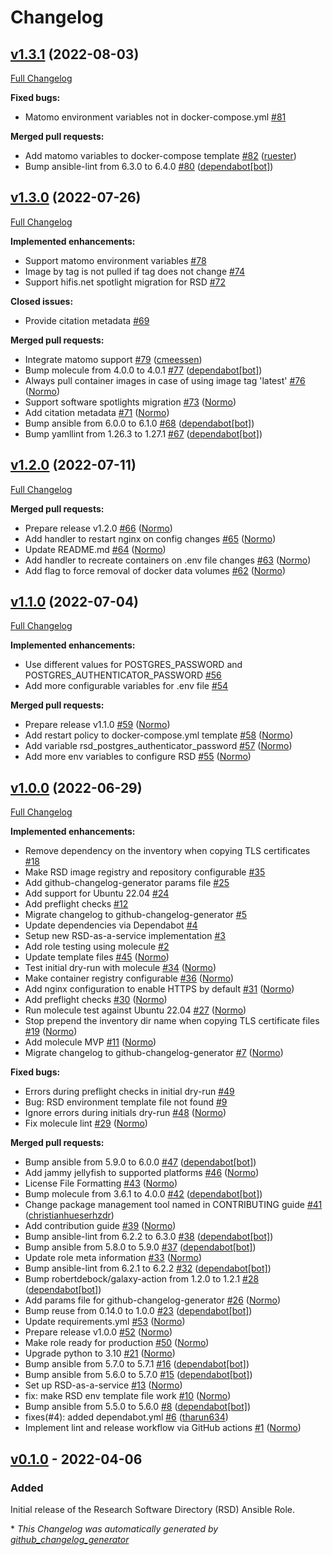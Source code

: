 # Changelog

## [v1.3.1](https://github.com/hifis-net/ansible-role-rsd/tree/v1.3.1) (2022-08-03)

[Full Changelog](https://github.com/hifis-net/ansible-role-rsd/compare/v1.3.0...v1.3.1)

**Fixed bugs:**

- Matomo environment variables not in docker-compose.yml [\#81](https://github.com/hifis-net/ansible-role-rsd/issues/81)

**Merged pull requests:**

- Add matomo variables to docker-compose template [\#82](https://github.com/hifis-net/ansible-role-rsd/pull/82) ([ruester](https://github.com/ruester))
- Bump ansible-lint from 6.3.0 to 6.4.0 [\#80](https://github.com/hifis-net/ansible-role-rsd/pull/80) ([dependabot[bot]](https://github.com/apps/dependabot))

## [v1.3.0](https://github.com/hifis-net/ansible-role-rsd/tree/v1.3.0) (2022-07-26)

[Full Changelog](https://github.com/hifis-net/ansible-role-rsd/compare/v1.2.0...v1.3.0)

**Implemented enhancements:**

- Support matomo environment variables [\#78](https://github.com/hifis-net/ansible-role-rsd/issues/78)
- Image by tag is not pulled if tag does not change [\#74](https://github.com/hifis-net/ansible-role-rsd/issues/74)
- Support hifis.net spotlight migration for RSD [\#72](https://github.com/hifis-net/ansible-role-rsd/issues/72)

**Closed issues:**

- Provide citation metadata [\#69](https://github.com/hifis-net/ansible-role-rsd/issues/69)

**Merged pull requests:**

- Integrate matomo support [\#79](https://github.com/hifis-net/ansible-role-rsd/pull/79) ([cmeessen](https://github.com/cmeessen))
- Bump molecule from 4.0.0 to 4.0.1 [\#77](https://github.com/hifis-net/ansible-role-rsd/pull/77) ([dependabot[bot]](https://github.com/apps/dependabot))
- Always pull container images in case of using image tag 'latest' [\#76](https://github.com/hifis-net/ansible-role-rsd/pull/76) ([Normo](https://github.com/Normo))
- Support software spotlights migration [\#73](https://github.com/hifis-net/ansible-role-rsd/pull/73) ([Normo](https://github.com/Normo))
- Add citation metadata [\#71](https://github.com/hifis-net/ansible-role-rsd/pull/71) ([Normo](https://github.com/Normo))
- Bump ansible from 6.0.0 to 6.1.0 [\#68](https://github.com/hifis-net/ansible-role-rsd/pull/68) ([dependabot[bot]](https://github.com/apps/dependabot))
- Bump yamllint from 1.26.3 to 1.27.1 [\#67](https://github.com/hifis-net/ansible-role-rsd/pull/67) ([dependabot[bot]](https://github.com/apps/dependabot))

## [v1.2.0](https://github.com/hifis-net/ansible-role-rsd/tree/v1.2.0) (2022-07-11)

[Full Changelog](https://github.com/hifis-net/ansible-role-rsd/compare/v1.1.0...v1.2.0)

**Merged pull requests:**

- Prepare release v1.2.0 [\#66](https://github.com/hifis-net/ansible-role-rsd/pull/66) ([Normo](https://github.com/Normo))
- Add handler to restart nginx on config changes [\#65](https://github.com/hifis-net/ansible-role-rsd/pull/65) ([Normo](https://github.com/Normo))
- Update README.md [\#64](https://github.com/hifis-net/ansible-role-rsd/pull/64) ([Normo](https://github.com/Normo))
- Add handler to recreate containers on .env file changes [\#63](https://github.com/hifis-net/ansible-role-rsd/pull/63) ([Normo](https://github.com/Normo))
- Add flag to force removal of docker data volumes [\#62](https://github.com/hifis-net/ansible-role-rsd/pull/62) ([Normo](https://github.com/Normo))

## [v1.1.0](https://github.com/hifis-net/ansible-role-rsd/tree/v1.1.0) (2022-07-04)

[Full Changelog](https://github.com/hifis-net/ansible-role-rsd/compare/v1.0.0...v1.1.0)

**Implemented enhancements:**

- Use different values for POSTGRES\_PASSWORD and  POSTGRES\_AUTHENTICATOR\_PASSWORD [\#56](https://github.com/hifis-net/ansible-role-rsd/issues/56)
- Add more configurable variables for .env file [\#54](https://github.com/hifis-net/ansible-role-rsd/issues/54)

**Merged pull requests:**

- Prepare release v1.1.0 [\#59](https://github.com/hifis-net/ansible-role-rsd/pull/59) ([Normo](https://github.com/Normo))
- Add restart policy to docker-compose.yml template [\#58](https://github.com/hifis-net/ansible-role-rsd/pull/58) ([Normo](https://github.com/Normo))
- Add variable rsd\_postgres\_authenticator\_password [\#57](https://github.com/hifis-net/ansible-role-rsd/pull/57) ([Normo](https://github.com/Normo))
- Add more env variables to configure RSD [\#55](https://github.com/hifis-net/ansible-role-rsd/pull/55) ([Normo](https://github.com/Normo))

## [v1.0.0](https://github.com/hifis-net/ansible-role-rsd/tree/v1.0.0) (2022-06-29)

[Full Changelog](https://github.com/hifis-net/ansible-role-rsd/compare/v0.1.0...v1.0.0)

**Implemented enhancements:**

- Remove dependency on the inventory when copying TLS certificates [\#18](https://github.com/hifis-net/ansible-role-rsd/issues/18)
- Make RSD image registry and repository configurable [\#35](https://github.com/hifis-net/ansible-role-rsd/issues/35)
- Add github-changelog-generator params file [\#25](https://github.com/hifis-net/ansible-role-rsd/issues/25)
- Add support for Ubuntu 22.04 [\#24](https://github.com/hifis-net/ansible-role-rsd/issues/24)
- Add preflight checks [\#12](https://github.com/hifis-net/ansible-role-rsd/issues/12)
- Migrate changelog to github-changelog-generator [\#5](https://github.com/hifis-net/ansible-role-rsd/issues/5)
- Update dependencies via Dependabot [\#4](https://github.com/hifis-net/ansible-role-rsd/issues/4)
- Setup new RSD-as-a-service implementation [\#3](https://github.com/hifis-net/ansible-role-rsd/issues/3)
- Add role testing using molecule [\#2](https://github.com/hifis-net/ansible-role-rsd/issues/2)
- Update template files [\#45](https://github.com/hifis-net/ansible-role-rsd/pull/45) ([Normo](https://github.com/Normo))
- Test initial dry-run with molecule [\#34](https://github.com/hifis-net/ansible-role-rsd/pull/34) ([Normo](https://github.com/Normo))
- Make container registry configurable [\#36](https://github.com/hifis-net/ansible-role-rsd/pull/36) ([Normo](https://github.com/Normo))
- Add nginx configuration to enable HTTPS by default [\#31](https://github.com/hifis-net/ansible-role-rsd/pull/31) ([Normo](https://github.com/Normo))
- Add preflight checks [\#30](https://github.com/hifis-net/ansible-role-rsd/pull/30) ([Normo](https://github.com/Normo))
- Run molecule test against Ubuntu 22.04 [\#27](https://github.com/hifis-net/ansible-role-rsd/pull/27) ([Normo](https://github.com/Normo))
- Stop prepend the inventory dir name when copying TLS certificate files [\#19](https://github.com/hifis-net/ansible-role-rsd/pull/19) ([Normo](https://github.com/Normo))
- Add molecule MVP [\#11](https://github.com/hifis-net/ansible-role-rsd/pull/11) ([Normo](https://github.com/Normo))
- Migrate changelog to github-changelog-generator [\#7](https://github.com/hifis-net/ansible-role-rsd/pull/7) ([Normo](https://github.com/Normo))

**Fixed bugs:**

- Errors during preflight checks in initial dry-run [\#49](https://github.com/hifis-net/ansible-role-rsd/issues/49)
- Bug: RSD environment template file not found [\#9](https://github.com/hifis-net/ansible-role-rsd/issues/9)
- Ignore errors during initials dry-run [\#48](https://github.com/hifis-net/ansible-role-rsd/pull/48) ([Normo](https://github.com/Normo))
- Fix molecule lint [\#29](https://github.com/hifis-net/ansible-role-rsd/pull/29) ([Normo](https://github.com/Normo))

**Merged pull requests:**

- Bump ansible from 5.9.0 to 6.0.0 [\#47](https://github.com/hifis-net/ansible-role-rsd/pull/47) ([dependabot[bot]](https://github.com/apps/dependabot))
- Add jammy jellyfish to supported platforms [\#46](https://github.com/hifis-net/ansible-role-rsd/pull/46) ([Normo](https://github.com/Normo))
- License File Formatting [\#43](https://github.com/hifis-net/ansible-role-rsd/pull/43) ([Normo](https://github.com/Normo))
- Bump molecule from 3.6.1 to 4.0.0 [\#42](https://github.com/hifis-net/ansible-role-rsd/pull/42) ([dependabot[bot]](https://github.com/apps/dependabot))
- Change package management tool named in CONTRIBUTING guide [\#41](https://github.com/hifis-net/ansible-role-rsd/pull/41) ([christianhueserhzdr](https://github.com/christianhueserhzdr))
- Add contribution guide [\#39](https://github.com/hifis-net/ansible-role-rsd/pull/39) ([Normo](https://github.com/Normo))
- Bump ansible-lint from 6.2.2 to 6.3.0 [\#38](https://github.com/hifis-net/ansible-role-rsd/pull/38) ([dependabot[bot]](https://github.com/apps/dependabot))
- Bump ansible from 5.8.0 to 5.9.0 [\#37](https://github.com/hifis-net/ansible-role-rsd/pull/37) ([dependabot[bot]](https://github.com/apps/dependabot))
- Update role meta information [\#33](https://github.com/hifis-net/ansible-role-rsd/pull/33) ([Normo](https://github.com/Normo))
- Bump ansible-lint from 6.2.1 to 6.2.2 [\#32](https://github.com/hifis-net/ansible-role-rsd/pull/32) ([dependabot[bot]](https://github.com/apps/dependabot))
- Bump robertdebock/galaxy-action from 1.2.0 to 1.2.1 [\#28](https://github.com/hifis-net/ansible-role-rsd/pull/28) ([dependabot[bot]](https://github.com/apps/dependabot))
- Add params file for github-changelog-generator [\#26](https://github.com/hifis-net/ansible-role-rsd/pull/26) ([Normo](https://github.com/Normo))
- Bump reuse from 0.14.0 to 1.0.0 [\#23](https://github.com/hifis-net/ansible-role-rsd/pull/23) ([dependabot[bot]](https://github.com/apps/dependabot))
- Update requirements.yml [\#53](https://github.com/hifis-net/ansible-role-rsd/pull/53) ([Normo](https://github.com/Normo))
- Prepare release v1.0.0 [\#52](https://github.com/hifis-net/ansible-role-rsd/pull/52) ([Normo](https://github.com/Normo))
- Make role ready for production [\#50](https://github.com/hifis-net/ansible-role-rsd/pull/50) ([Normo](https://github.com/Normo))
- Upgrade python to 3.10 [\#21](https://github.com/hifis-net/ansible-role-rsd/pull/21) ([Normo](https://github.com/Normo))
- Bump ansible from 5.7.0 to 5.7.1 [\#16](https://github.com/hifis-net/ansible-role-rsd/pull/16) ([dependabot[bot]](https://github.com/apps/dependabot))
- Bump ansible from 5.6.0 to 5.7.0 [\#15](https://github.com/hifis-net/ansible-role-rsd/pull/15) ([dependabot[bot]](https://github.com/apps/dependabot))
- Set up RSD-as-a-service [\#13](https://github.com/hifis-net/ansible-role-rsd/pull/13) ([Normo](https://github.com/Normo))
- fix: make RSD env template file work [\#10](https://github.com/hifis-net/ansible-role-rsd/pull/10) ([Normo](https://github.com/Normo))
- Bump ansible from 5.5.0 to 5.6.0 [\#8](https://github.com/hifis-net/ansible-role-rsd/pull/8) ([dependabot[bot]](https://github.com/apps/dependabot))
- fixes\(\#4\): added dependabot.yml [\#6](https://github.com/hifis-net/ansible-role-rsd/pull/6) ([tharun634](https://github.com/tharun634))
- Implement lint and release workflow via GitHub actions [\#1](https://github.com/hifis-net/ansible-role-rsd/pull/1) ([Normo](https://github.com/Normo))

## [v0.1.0](https://github.com/hifis-net/ansible-role-rsd/releases/tag/v0.1.0) - 2022-04-06

### Added
Initial release of the Research Software Directory (RSD) Ansible Role.


\* *This Changelog was automatically generated by [github_changelog_generator](https://github.com/github-changelog-generator/github-changelog-generator)*
